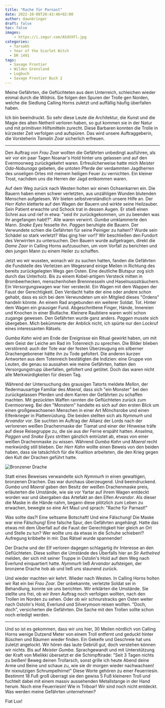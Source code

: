 ```yaml
---
title: "Rache für Parnast"
date: 2022-10-08T20:43:46+02:00
author: dawnbringer
draft: false
toc: false
images:
    - https://i.imgur.com/A5dVXFl.jpg
categories:
  - Tarsakh
  - Year of the Scarlet Witch
  - DR 1491
tags: 
  - Savage Frontier
  - Wildes Grenzland
  - Logbuch
  - Savage Frontier Buch 2
---
```


Meine Gefährten, die Geflüchteten aus dem Unterreich, schleichen wieder einmal durch die Wildnis. Sie folgen den Spuren der Trolle gen Norden, welche die Siedlung Calling Horns zuletzt und auffällig häufig überfallen haben. 

Ich bin beeindruckt. So sehr diese Leute die Architektur, die Kunst und die Magie des alten Netheril verloren haben, so gut kommen sie in der Natur und mit primitiven Hilfsmitteln zurecht. Diese Barbaren konnten die Trolle in kürzester Zeit verfolgen und aufspüren. Das wird unsere Auftraggeberin, die Vorsteherin *Tamalin Zoar* sicherlich erfreuen.

---

Den Auftrag von *Frau Zoar* wollten die Gefährten unbedingt ausführen, als wir vor ein paar Tagen Noanar's Hold hinter uns gelassen und auf den Evermoorweg zurückgekehrt waren. Erfreulicherweise hatte mich *Meister Oda-Nobunaga* gebeten, die untoten Pferde der verdammten Jagdherren des unseligen Ortes mit meinem heiligen Feuer zu vernichten. Ein kleiner Trost, nachdem uns die Herren der Jagd entkommen waren.

Auf dem Weg zurück nach Westen holten wir einen Ochsenkarren ein. Die Bauern haben einen schwer verletzten, aus unzähligen Wunden blutenden Menschen aufgelesen. Wir bieten selbstverständlich unsere Hilfe an. Der *Herr Kahn* kletterte auf den Wagen der Bauern und wirkte seine Heilzauber. Sein Patient erwachte und Schock trat in dessen Augen. Er stieß einen Schrei aus und rief in etwa: "seid ihr zurückgekommen, um zu beenden was ihr angefangen habt!?". Alle waren verwirrt. *Gumba* umklammerte den Mann. *Snake Eyes* fesselte ihn. *Paggen* beruhigte die Bauern. Der Verwundete schien die Gefährten für seine Peiniger zu halten!? Wurde sein Schädel so stark verletzt? Was ging hier vor!? Wir beschließen den Fundort des Verwirrten zu untersuchen. Den Bauern wurde aufgetragen, direkt die *Dame Zaor* in Calling Horns aufzusuchen, um vom Vorfall zu berichten und den jungen Mann zu einem Heiler zu schaffen.

Jetzt wo wir wussten, wonach wir zu suchen hatten, fanden die Gefährten die Fundstelle des Verletzen am Wegesrand einige Meilen in Richtung des bereits zurückgelegten Wegs gen Osten. Eine deutliche Blutspur zog sich durch das Unterholz. Bis zu einem Kobel-artigem Versteck mitten in Brombeerhecken, menschenhohen Brennnesseln und Haselnusssträuchern. Ein Versorgungswagen war hier versteckt. Ein Wagen mit dem Wappen der Faust der Gerechtigkeit. Den Verdacht hatte der eine oder andere schon gehabt, dass es sich bei dem Verwundeten um ein Mitglied dieses "Ordens" handeln könnte. An einem Rad angebunden ein weiterer Soldat. Tot. Hinter dem Wagen ein grausiger Fund. Abgeschnittene Finger, Hände, Innereien und Knochen in einer Blutlache. Kleinere Raubtiere waren wohl schon zugange gewesen. Den Gefährten wurde ganz anders. *Paggen* musste sich übergeben. Mich bekümmerte der Anblick nicht, ich spürte nur den Lockruf eines interessanten Rätsels. 

*Gumba Kahn* wird am Ende der Ereignisse ein Ritual gewirkt haben, um mit dem Geist der Leiche am Rad im Totenreich zu sprechen. Die Bilder blieben verstörend: auch der Tote war der festen Überzeugung ein silberner Drachengeborener hätte ihn zu Tode gefoltert. Die anderen kurzen Antworten aus dem Totenreich bestätigten die Indizien: eine Gruppe von Leuten, die genau so aussahen wie meine Gefährten, hatten den Versorgungstrupp überfallen, gefoltert und getötet. Doch das waren nicht alle Merkwürdigkeiten für diesen Tag.

Während der Untersuchung des grausigen Tatorts meldete *Mellon*, der fledermausartige Familiar des *Maeral*, dass sich "ein Monster" bei den zurückgelassen Pferden und dem Karren der Gefährten zu schaffen machten. Mit gezückten Waffen rannten die Geflüchteten zurück zum Evermoorweg. Bei den "Monstern" handelte es sich auf den ersten Blick um einen großgewachsenen Menschen in einer Art Mönchsrobe und einen Elfenkrieger in Plattenrüstung. Die beiden stellten sich als *Nymmurh* und *Arvandor* vor. Sie suchten im Auftrag der Allianz der Lords nach der verlorenen weißen Drachenmaske der Tiamat und einer der Hinweise träfe auf diese Reisegruppe zu, die sie aus der Ferne erspäht hatten. *Anselma*, *Paggen* und *Snake Eyes* stritten gänzlich entrüstet ab, etwas von einer weißen Drachenmaske zu wissen. Während *Gumba Kahn* und *Maeral* recht merkwürdig still blieben. Der *Herr Kahn* wollte einen Beweis von den beiden haben, dass sie tatsächlich für die Koalition arbeiteten, die den Krieg gegen den Kult der Drachen geführt hatte. 

![Bronzener Drache](https://i.imgur.com/gwkU8nL.jpg)

Statt eines Beweises verwandelte sich *Nymmurh* in einen gewaltigen, bronzenen Drachen. Das war durchaus überzeugend. Und beeindruckend. *Gumba* und *Maeral* gaben den Besitz der weißen Drachenmaske preis, erläuterten die Umstände, wie sie vor Yartar auf ihrem Wagen entdeckt worden war und übergaben das Artefakt an den Elfen *Arvandor*. Als dieser die Maske in die Hände nahm, begann diese plötzlich zum Leben zu erwachen, bewegte so eine Art Maul und sprach: "Rache für Parnast!"

Was sollte das?! Eine seltsame Botschaft! Und eine Fälschung! Die Maske war eine Fälschung! Eine falsche Spur, den Gefährten angehängt. Hatte das etwas mit dem Überfall auf die Faust der Gerechtigkeit hier gleich an Ort und Stelle zu tun? Wer wollte uns da etwas in die Schuhe schieben!? Aufregung kribbelte in mir. Das Rätsel wurde spannender!

Der Drache und der Elf verloren dagegen schlagartig ihr Interesse an den Geflüchteten. Diese sollten die Umstände des Überfalls hier an *Sir Aethelred* melden, der sich mit seiner Truppe in Ostolin's Hold auf dem Weg nach Everlund einquartiert hatte. *Nymmurh* ließ *Arvandor* aufsteigen, der bronzene Drache hob ab und ließ uns staunend zurück.

Und wieder machten wir kehrt. Wieder nach Westen. In Calling Horns holten wir Rat ein bei *Frau Zoar*. Der unbekannte, verletzte Soldat sei in Behandlung, konnte sie uns berichten. Wir erklärten die Umstände. Sie stellte uns frei, ob wir ihren Auftrag noch verfolgen wollten, nach den Trollen im Norden zu sehen. Oder ob wir schnurstracks gen Osten weiter nach Ostolin's Hold, Everlund und Silverymoon reisen wollten. "Doch, doch", versicherten die Gefährten. Die Sache mit den Trollen sollte schon noch erledigt werden.

---

Und so ist es gekommen, dass wir uns hier, 30 Meilen nördlich von Calling Horns wenige Dutzend Meter von einem Troll entfernt und geduckt hinter Büschen und Bäumen wieder finden. Ein Gekeife und Geschreie hat uns zuletzt angelockt. Wir hören das laute Gebrüll gut, doch verstehen können wir nichts. Bis auf *Meister Gumba*. Sprachgewandt und mit Unterstützung der Kraft von Mielikki übersetzt er die Schimpftirade: "Seit 3 Tagen nichts zu beißen! Beweg deinen Trollarsch, sonst grille ich heute Abend deine Arme und Beine und schaue zu, wie sie dir morgen wieder nachwachsen! Ihr nixnutzigen Schrumpelhirne!" Diese Worte gehören zu einer Feuerriesin. Bestimmt 18 Fuß groß überragt sie den gewiss 5 Fuß kleineren Troll und fuchtelt dabei mit einem massiv aussehenden Metallstange in der Hand herum. Noch eine Feuerriesin! Wie in Triboar! Wir sind noch nicht entdeckt. Was werden meine Gefährten unternehmen?

Fiat Lux!
